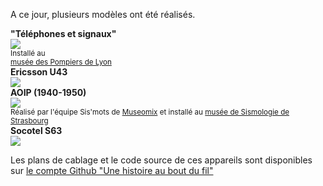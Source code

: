 A ce jour, plusieurs modèles ont été réalisés.

<div id="phone_gallery">
    <div class="phone">
        <strong>"Téléphones et signaux"</strong><br /><a href="#img4"><img src="https://user-images.githubusercontent.com/1282106/171491132-978949f5-55bb-4b0e-a7de-7a1baf0c1879.jpg" /></a>
<a href="#" class="lightbox" id="img4">
  <span style="background-image: url('[https://picsum.photos/seed/9/900/450](https://user-images.githubusercontent.com/1282106/171491132-978949f5-55bb-4b0e-a7de-7a1baf0c1879.jpg)')"></span>
</a><br /><small>Installé au <br /><a href="https://museepompiers.com/">musée des Pompiers de Lyon</a></small></div>
    <div class="phone"><strong>Ericsson U43</strong><br /><img src="https://user-images.githubusercontent.com/1282106/149672898-92151184-353d-4b62-b923-86ea2b3fc8f1.jpeg" /></div>
    <div class="phone">
        <strong>AOIP (1940-1950)</strong><br /><img src="https://user-images.githubusercontent.com/1282106/129452034-c55ad1a5-5f9b-4c79-a58a-9e0bbab8d801.jpg" /><br /><small>Réalisé par l'équipe Sis'mots de <a href="https://www.museomix.org">Museomix</a> et installé au <a href="https://musee-sismologie.unistra.fr/">musée de Sismologie de Strasbourg</a></small></div>
    <div class="phone"><strong>Socotel S63</strong><br /><img src="https://user-images.githubusercontent.com/1282106/144014466-de22c6db-30d0-470b-b444-1885433b99f5.png" /></div>
</div>

Les plans de cablage et le code source de ces appareils sont disponibles sur [le compte Github "Une histoire au bout du fil"](https://github.com/samy/une-histoire-au-bout-du-fil)
